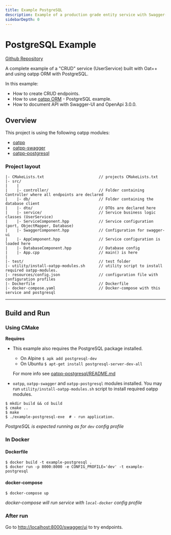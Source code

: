 ```yaml
---
title: Example PostgreSQL
description: Example of a production grade entity service with Swagger-UI and configuration profiles. Storing information in PostgreSQL. Using libpq.
sidebarDepth: 0
---
```


# PostgreSQL Example <seo/>

[Github Repository](https://github.com/oatpp/example-postgresql)

A complete example of a "CRUD" service (UserService) built with Oat++ and using oatpp ORM with PostgreSQL.

In this example:

- How to create CRUD endpoints.
- How to use [oatpp ORM](/docs/components/orm/) - PostgreSQL example.
- How to document API with Swagger-UI and OpenApi 3.0.0.

## Overview

This project is using the following oatpp modules:

- [oatpp](https://github.com/oatpp/oatpp) 
- [oatpp-swagger](https://github.com/oatpp/oatpp-swagger)
- [oatpp-postgresql](https://github.com/oatpp/oatpp-postgresql)

### Project layout

```
|- CMakeLists.txt                        // projects CMakeLists.txt
|- src/
|    |
|    |- controller/                      // Folder containing Controller where all endpoints are declared
|    |- db/                              // Folder containing the database client
|    |- dto/                             // DTOs are declared here
|    |- service/                         // Service business logic classes (UserService)
|    |- ServiceComponent.hpp             // Service configuration (port, ObjectMapper, Database)
|    |- SwaggerComponent.hpp             // Configuration for swagger-ui
|    |- AppComponent.hpp                 // Service configuration is loaded here
|    |- DatabaseComponent.hpp            // Database config
|    |- App.cpp                          // main() is here
|    
|- test/                                 // test folder
|- utility/install-oatpp-modules.sh      // utility script to install required oatpp-modules.
|- resources/config.json                 // configuration file with configuration profiles
|- Dockerfile                            // Dockerfile
|- docker-compose.yaml                   // Docker-compose with this service and postgresql
```

---

## Build and Run

### Using CMake

**Requires** 

- This example also requires the PostgreSQL package installed.
   - On Alpine `$ apk add postgresql-dev`
   - On Ubuntu `$ apt-get install postgresql-server-dev-all`
   
   For more info see [oatpp-postgresql/README.md](https://github.com/oatpp/oatpp-postgresql/blob/master/README.md)
- `oatpp`, `oatpp-swagger` and `oatpp-postgresql` modules installed. You may run `utility/install-oatpp-modules.sh` 
script to install required oatpp modules.   

```
$ mkdir build && cd build
$ cmake ..
$ make 
$ ./example-postgresql-exe  # - run application.
```

*PostgreSQL is expected running as for `dev` config profile*

### In Docker

#### Dockerfile

```
$ docker build -t example-postgresql .
$ docker run -p 8000:8000 -e CONFIG_PROFILE='dev' -t example-postgresql
```

#### docker-compose

```
$ docker-compose up
```

*docker-compose will run service with `local-docker` config profile*

### After run

Go to [http://localhost:8000/swagger/ui](http://localhost:8000/swagger/ui) to try endpoints.

